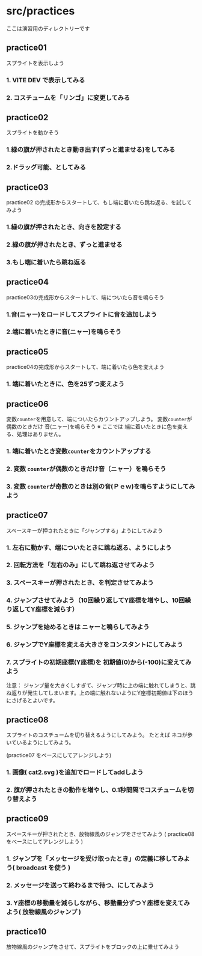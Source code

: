 # src/practices

ここは演習用のディレクトリーです

## practice01
スプライトを表示しよう
### 1. VITE DEV で表示してみる
### 2. コスチュームを「リンゴ」に変更してみる

## practice02
スプライトを動かそう

### 1.緑の旗が押されたとき動き出す(ずっと進ませる)をしてみる
### 2.ドラッグ可能、としてみる

## practice03
practice02 の完成形からスタートして、もし端に着いたら跳ね返る、を試してみよう

### 1.緑の旗が押されたとき、向きを設定する
### 2.緑の旗が押されたとき、ずっと進ませる
### 3.もし端に着いたら跳ね返る

## practice04
practice03の完成形からスタートして、端についたら音を鳴らそう

### 1.音(ニャー)をロードしてスプライトに音を追加しよう
### 2.端に着いたときに音(ニャー)を鳴らそう

## practice05
practice04の完成形からスタートして、端に着いたら色を変えよう

### 1. 端に着いたときに、色を25ずつ変えよう

## practice06
変数`counter`を用意して、端についたらカウントアップしよう。
変数`counter`が 偶数のときだけ 音(ニャー)を鳴らそう
※ ここでは 端に着いたときに色を変える、処理はありません。

### 1. 端に着いたとき変数`counter`をカウントアップする
### 2. 変数 `counter`が偶数のときだけ音（ニャー）を鳴らそう
### 3. 変数 `counter`が奇数のときは別の音(Ｐｅｗ)を鳴らすようにしてみよう

## practice07
スペースキーが押されたときに「ジャンプする」ようにしてみよう

### 1. 左右に動かす、端についたときに跳ね返る、ようにしよう
### 2. 回転方法を「左右のみ」にして跳ね返させてみよう
### 3. スペースキーが押されたとき、を判定させてみよう
### 4. ジャンプさせてみよう（10回繰り返してY座標を増やし、10回繰り返してY座標を減らす）
### 5. ジャンプを始めるときは ニャーと鳴らしてみよう
### 6. ジャンプでY座標を変える大きさをコンスタントにしてみよう
### 7. スプライトの初期座標(Y座標)を 初期値(0)から(-100)に変えてみよう

注意： ジャンプ量を大きくしすぎて、ジャンプ時に上の端に触れてしまうと、跳ね返りが発生してしまいます。上の端に触れないようにY座標初期値は下のほうにさげるとよいです。

## practice08

スプライトのコスチュームを切り替えるようにしてみよう。
たとえば ネコが歩いているようにしてみよう。

(practice07 をベースにしてアレンジしよう)

### 1. 画像( cat2.svg )を追加でロードしてaddしよう
### 2. 旗が押されたときの動作を増やし、0.1秒間隔でコスチュームを切り替えよう

## practice09

スペースキーが押されたとき、放物線風のジャンプをさせてみよう
( practice08 をベースにしてアレンジしよう )

### 1. ジャンプを「メッセージを受け取ったとき」の定義に移してみよう( broadcast  を使う )
### 2. メッセージを送って終わるまで待つ、にしてみよう
### 3. Y座標の移動量を減らしながら、移動量分ずつＹ座標を変えてみよう( 放物線風のジャンプ )

## practice10

放物線風のジャンプをさせて、スプライトをブロックの上に乗せてみよう



